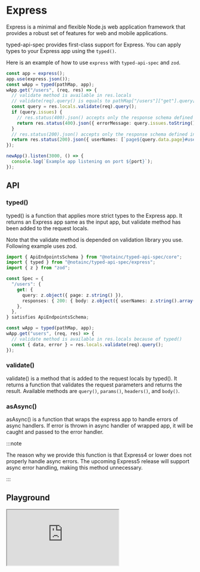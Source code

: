 # Express

Express is a minimal and flexible Node.js web application framework that provides a robust set of features for web and mobile applications.

typed-api-spec provides first-class support for Express.
You can apply types to your Express app using the `typed()`.

Here is an example of how to use `express` with `typed-api-spec` and `zod`.

```typescript
const app = express();
app.use(express.json());
const wApp = typed(pathMap, app);
wApp.get("/users", (req, res) => {
  // validate method is available in res.locals
  // validate(req).query() is equals to pathMap["/users"]["get"].query["~standard"].validate(req.query)
  const query = res.locals.validate(req).query();
  if (query.issues) {
    // res.status(400).json() accepts only the response schema defined in pathMap["/users"]["get"]["responses"]["400"]["body"]
    return res.status(400).json({ errorMessage: query.issues.toString() });
  }
  // res.status(200).json() accepts only the response schema defined in pathMap["/users"]["get"]["responses"]["200"]["body"]
  return res.status(200).json({ userNames: [`page${query.data.page}#user1`] });
});

newApp().listen(3000, () => {
  console.log(`Example app listening on port ${port}`);
});
```

## API

### typed()

typed() is a function that applies more strict types to the Express app.
It returns an Express app same as the input app, but validate method has been added to the request locals.

Note that the validate method is depended on validation library you use.
Following example uses zod.

```typescript
import { ApiEndpointsSchema } from "@notainc/typed-api-spec/core";
import { typed } from "@notainc/typed-api-spec/express";
import { z } from "zod";

const Spec = {
  "/users": {
    get: {
      query: z.object({ page: z.string() }),
      responses: { 200: { body: z.object({ userNames: z.string().array() }) } },
    },
  },
} satisfies ApiEndpointsSchema;

const wApp = typed(pathMap, app);
wApp.get("users", (req, res) => {
  // validate method is available in res.locals because of typed()
  const { data, error } = res.locals.validate(req).query();
});
```

### validate()

validate() is a method that is added to the request locals by typed().
It returns a function that validates the request parameters and returns the result.
Available methods are `query()`, `params()`, `headers()`, and `body()`.

### asAsync()

asAsync() is a function that wraps the express app to handle errors of async handlers.
If error is thrown in async handler of wrapped app, it will be caught and passed to the error handler.

:::note

The reason why we provide this function is that Express4 or lower does not properly handle async errors.
The upcoming Express5 release will support async error handling, making this method unnecessary.

:::

## Playground

<iframe style={{width: "100%", height: '85svh'}} src="https://stackblitz.com/edit/vitejs-vite-7x2cnq?embed=1&file=src%2Fexamples%2Fexpress.ts&hideExplorer=1&hideNavigation=1"></iframe>
